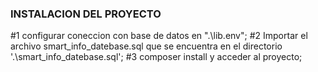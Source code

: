 
### INSTALACION DEL PROYECTO ###

#1 configurar coneccion con base de datos en ".\lib\.env";
#2 Importar el archivo smart_info_datebase.sql que se encuentra en el directorio '.\smart_info_datebase.sql';
#3 composer install y acceder al proyecto;
